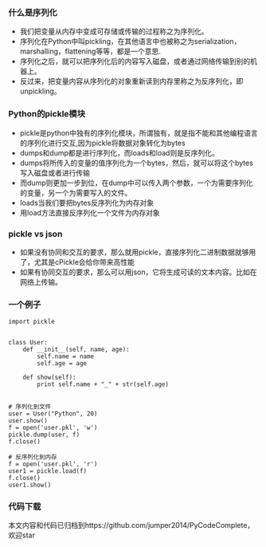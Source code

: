 ### 什么是序列化
- 我们把变量从内存中变成可存储或传输的过程称之为序列化。
- 序列化在Python中叫pickling，在其他语言中也被称之为serialization，marshalling，flattening等等，都是一个意思.
- 序列化之后，就可以把序列化后的内容写入磁盘，或者通过网络传输到别的机器上。
- 反过来，把变量内容从序列化的对象重新读到内存里称之为反序列化，即unpickling。

### Python的pickle模块
- pickle是python中独有的序列化模块，所谓独有，就是指不能和其他编程语言的序列化进行交互,因为pickle将数据对象转化为bytes
- dumps和dump都是进行序列化，而loads和load则是反序列化。
- dumps将所传入的变量的值序列化为一个bytes，然后，就可以将这个bytes写入磁盘或者进行传输
- 而dump则更加一步到位，在dump中可以传入两个参数，一个为需要序列化的变量，另一个为需要写入的文件。
- loads当我们要把bytes反序列化为内存对象
- 用load方法直接反序列化一个文件为内存对象


### pickle vs json
- 如果没有协同和交互的要求，那么就用pickle，直接序列化二进制数据就够用了，尤其是cPickle会给你带来高性能
- 如果有协同交互的要求，那么可以用json，它将生成可读的文本内容。比如在网络上传输。

### 一个例子
```
import pickle


class User:
    def __init__(self, name, age):
        self.name = name
        self.age = age

    def show(self):
        print self.name + "_" + str(self.age)


# 序列化到文件
user = User("Python", 20)
user.show()
f = open('user.pkl', 'w')
pickle.dump(user, f)
f.close()

# 反序列化到内存
f = open('user.pkl', 'r')
user1 = pickle.load(f)
f.close()
user1.show()
```

### 代码下载
本文内容和代码已归档到https://github.com/jumper2014/PyCodeComplete，欢迎star